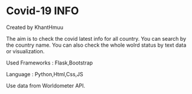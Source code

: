 # Covid-19 INFO
Created by KhantHmuu

The aim is to check the covid latest info for all country.
You can search by the country name. You can also check the
whole wolrd status by text data or visualization.

Used Frameworks : Flask,Bootstrap

Language : Python,Html,Css,JS

Use data from Worldometer API.

